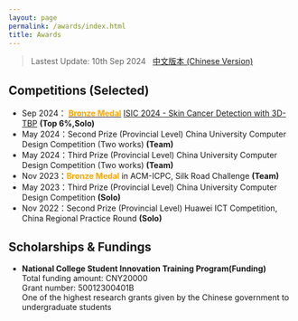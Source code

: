 ```yaml
---
layout: page
permalink: /awards/index.html
title: Awards
---
```


> Lastest Update: 10th Sep 2024 &nbsp; [中文版本 (Chinese Version)](https://zhangtianze.com/file/awards-zh/)

## Competitions (Selected)

- Sep 2024： **[<font color='Orange'>Bronze Medal</font>](https://zhangtianze.com/myawards/ISIC-2024.png)** [ISIC 2024 - Skin Cancer Detection with 3D-TBP](https://www.kaggle.com/competitions/isic-2024-challenge/leaderboard) **(Top 6%,Solo)** 
- May 2024：Second Prize (Provincial Level) China University Computer Design Competition (Two works) **(Team)** 
- May 2024：Third Prize (Provincial Level) China University Computer Design Competition (Two works) **(Team)** 
- Nov 2023：**<font color='Orange'>Bronze Medal</font>** in ACM-ICPC, Silk Road Challenge **(Team)** 
- May 2023：Third Prize (Provincial Level) China University Computer Design Competition **(Solo)**
- Nov 2022：Second Prize (Provincial Level) Huawei ICT Competition, China Regional Practice Round **(Solo)**

## Scholarships & Fundings

- **National College Student Innovation Training Program(Funding)**<br>Total funding amount: CNY20000<br>Grant number: 50012300401B<br>One of the highest research grants given by the Chinese government to undergraduate students



